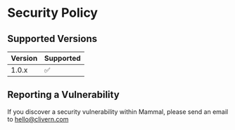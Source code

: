# Security Policy

## Supported Versions

| Version | Supported          |
| ------- | ------------------ |
| 1.0.x   | :white_check_mark: |

## Reporting a Vulnerability

If you discover a security vulnerability within Mammal, please send an email to [hello@clivern.com](mailto:hello@clivern.com)
